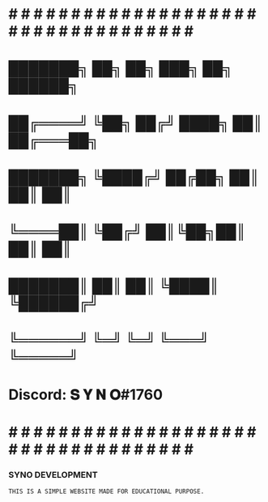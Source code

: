 # # # # # # # # # # # # # # # # # # # # # # # # # # # # # # # # # # # # # 
#                                                                        #
#            ███████╗    ██╗   ██╗    ███╗   ██╗     ██████╗             #
#            ██╔════╝    ╚██╗ ██╔╝    ████╗  ██║    ██╔═══██╗            #
#            ███████╗     ╚████╔╝     ██╔██╗ ██║    ██║   ██║            #
#            ╚════██║      ╚██╔╝      ██║╚██╗██║    ██║   ██║            #
#            ███████║       ██║       ██║ ╚████║    ╚██████╔╝            #
#            ╚══════╝       ╚═╝       ╚═╝  ╚═══╝     ╚═════╝             #
#                        Discord: 𝐒 𝐘 𝐍 𝐎#1760                          #
# # # # # # # # # # # # # # # # # # # # # # # # # # # # # # # # # # # # #


### SYNO DEVELOPMENT
    THIS IS A SIMPLE WEBSITE MADE FOR EDUCATIONAL PURPOSE.



